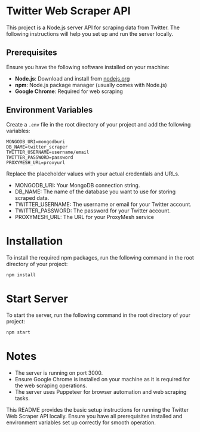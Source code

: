 # Twitter Web Scraper API

This project is a Node.js server API for scraping data from Twitter. The following instructions will help you set up and run the server locally.

## Prerequisites

Ensure you have the following software installed on your machine:

- **Node.js**: Download and install from [nodejs.org](https://nodejs.org/)
- **npm**: Node.js package manager (usually comes with Node.js)
- **Google Chrome**: Required for web scraping

## Environment Variables

Create a `.env` file in the root directory of your project and add the following variables:

```env
MONGODB_URI=mongodburi
DB_NAME=twitter_scraper
TWITTER_USERNAME=username/email
TWITTER_PASSWORD=password
PROXYMESH_URL=proxyurl

```

Replace the placeholder values with your actual credentials and URLs.
- MONGODB_URI: Your MongoDB connection string.
- DB_NAME: The name of the database you want to use for storing scraped data.
- TWITTER_USERNAME: The username or email for your Twitter account.
- TWITTER_PASSWORD: The password for your Twitter account.
- PROXYMESH_URL: The URL for your ProxyMesh service

# Installation
To install the required npm packages, run the following command in the root directory of your project:

```bash
npm install
```

# Start Server

To start the server, run the following command in the root directory of your project:

```bash
npm start
```

# Notes

- The server is running on port 3000.
- Ensure Google Chrome is installed on your machine as it is required for the web scraping operations.
- The server uses Puppeteer for browser automation and web scraping tasks.

This README provides the basic setup instructions for running the Twitter Web Scraper API locally. Ensure you have all prerequisites installed and environment variables set up correctly for smooth operation.